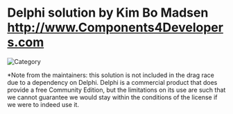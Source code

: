 # Delphi solution by Kim Bo Madsen http://www.Components4Developers.com

![Category](https://img.shields.io/badge/Category-faithful-green)

*Note from the maintainers: this solution is not included in the drag race due to a dependency on Delphi. Delphi is a commercial product that does provide a free Community Edition, but the limitations on its use are such that we cannot guarantee we would stay within the conditions of the license if we were to indeed use it.